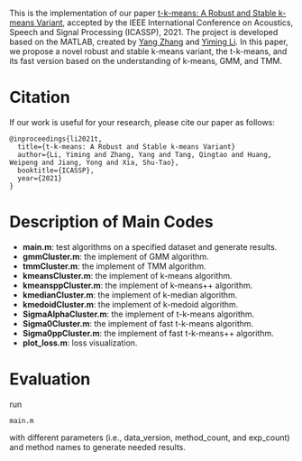 This is the implementation of our paper [t-k-means: A Robust and Stable k-means Variant](https://arxiv.org/pdf/1907.07442.pdf), accepted by the IEEE International Conference on Acoustics, Speech and Signal Processing (ICASSP), 2021. The project is developed based on the MATLAB, created by [Yang Zhang](mailto:seednov@outlook.com) and [Yiming Li](http://liyiming.tech/). In this paper, we propose a novel robust and stable k-means variant, the t-k-means, and its fast version based on the understanding of k-means, GMM, and TMM.



# Citation
If our work is useful for your research, please cite our paper as follows:

```
@inproceedings{li2021t,
  title={t-k-means: A Robust and Stable k-means Variant}
  author={Li, Yiming and Zhang, Yang and Tang, Qingtao and Huang, Weipeng and Jiang, Yong and Xia, Shu-Tao},
  booktitle={ICASSP},
  year={2021}
}
```

# Description of Main Codes
* **main.m**: test algorithms on a specified dataset and generate results.
* **gmmCluster.m**: the implement of GMM algorithm.
* **tmmCluster.m**: the implement of TMM algorithm.
* **kmeansCluster.m**: the implement of k-means algorithm.
* **kmeansppCluster.m**: the implement of k-means++ algorithm.
* **kmedianCluster.m**: the implement of k-median algorithm.
* **kmedoidCluster.m**: the implement of k-medoid algorithm.
* **SigmaAlphaCluster.m**: the implement of t-k-means algorithm.
* **Sigma0Cluster.m**: the implement of fast t-k-means algorithm.
* **Sigma0ppCluster.m**: the implement of fast t-k-means++ algorithm.
* **plot_loss.m**: loss visualization.

# Evaluation
run 
```
main.m
```
with different parameters (i.e., data_version, method_count, and exp_count) and method names to generate needed results.


